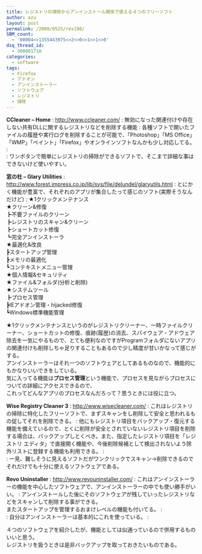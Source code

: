 ```yaml
---
title: レジストリの掃除からアンインストール関係で使える４つのフリーソフト
author: azu
layout: post
permalink: /2008/0525/res198/
SBM_count:
  - '00004<>1355443975<>2<>0<>1<>1<>0'
dsq_thread_id:
  - 300801710
categories:
  - software
tags:
  - Firefox
  - アドオン
  - アンインストーラー
  - ソフトウェア
  - レジストリ
  - 掃除
---
```

**CCleaner &#8211; Home**
:   <http://www.ccleaner.com/>
:   無効になった関連付けや存在しない共有DLLに関するレジストリなどを削除する機能
:   各種ソフトで開いたファイルの履歴や実行ログを削除することが可能で、「Photoshop」「MS Office」「WMP」「ペイント」「Firefox」やオンラインソフトなんかも少し対応してる。
:   
:   ワンボタンで簡単にレジストリの掃除ができるソフトで、そこまで詳細な事はできないけど使いやすい。

**窓の杜 &#8211; Glary Utilities**
:   <http://www.forest.impress.co.jp/lib/sys/file/delundel/glaryutils.html>
:   とにかく機能が豊富で、それぞれのアプリが集合したって感じのソフト(実際そうなんだけど)
:   ★1クリックメンテナンス  
    ★クリーン&修復  
    ┣不要ファイルのクリーン  
    ┣レジストリのスキャン&クリーン  
    ┣ショートカット修復  
    ┗完全アンインストーラ  
    ★最適化&改良  
    ┣スタートアップ管理  
    ┣メモリの最適化  
    ┗コンテキストメニュー管理  
    ★個人情報&セキュリティ  
    ★ファイル&フォルダ(分析と削除)  
    ★システムツール  
    ┣プロセス管理  
    ┣IEアドオン管理・hijacked修復  
    ┗Windows標準機能管理 

★1クリックメンテナンスというのがレジストリクリーナー、一時ファイルクリーナー、ショートカットの修復、痕跡(履歴)の消去、スパイウェア・アドウェア除去を一気にやるもので、とても便利なのですがProgramフォルダにないアプリの関連付けも削除しちゃ足りすることもあるので少し精度が甘いかなって感じがする。  
アンインストーラーはそれ一つのソフトウェアとしてあるものなので、機能的にもかなりいいできをしている。  
気に入ってる機能は**プロセス管理**という機能で、プロセスを見ながらプロセスについての詳細にアクセスできるので、  
これってどんなアプリのプロセスなんだろって？思うときには役に立つ。

**Wise Registry Cleaner 3**
:   <http://www.wisecleaner.com/>
:   これはレジストリの掃除に特化したフリーソフトで、まずスキャンをし削除して安全と思われるもの促してそれを削除できる。 
:   他にもレジストリ項目をバックアップ・復元する機能を備えているので、とくに削除が安全とされていないレジストリ項目を削除する場合は、バックアップしとくべき。また、指定したレジストリ項目を「レジストリ エディタ」で直接開く機能や、今後削除候補として検出されないよう除外リストに登録する機能も利用できる。
:   
:   一見、難しそうに見えるソフトだがワンクリックでスキャン→削除できるのでそれだけでも十分に使えるソフトウェアである。

**Revo Uninstaller**
:   <http://www.revouninstaller.com/>
:   これはアンインストーラーの機能を中心したソフトウェアで、アンインストーラーの中でも使い勝手がいい。
:   アンインストールした後にそのソフトウェアが残していったレジストリなどをスキャンして削除する事ができる。  
    またスタートアップを管理するおまけレベルの機能も付いてる。
:   
:   自分はアンインストーラーは基本的にこれを使っている。
:   

４つのソフトウェアを紹介したが、機能としては似通っているので併用するものいいと思う。  
レジストリを扱うときは是非バックアップを取っておきたいものである。
